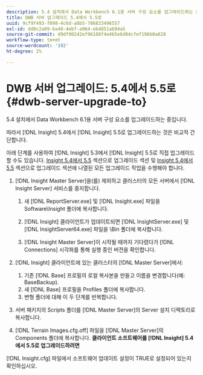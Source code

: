```yaml
---
description: 5.4 설치에서 Data Workbench 6.1용 서버 구성 요소를 업그레이드하는 중입니다.
title: DWB 서버 업그레이드 5.4에서 5.5로
uuid: 9cf9f493-f098-4c6d-a8b5-786833496557
exl-id: dd8c2a89-6a40-4ebf-a964-eb4851ab94a5
source-git-commit: d9df90242ef96188f4e4b5e6d04cfef196b0a628
workflow-type: tm+mt
source-wordcount: '192'
ht-degree: 2%

---
```


# DWB 서버 업그레이드: 5.4에서 5.5로{#dwb-server-upgrade-to}

5.4 설치에서 Data Workbench 6.1용 서버 구성 요소를 업그레이드하는 중입니다.

따라서 [!DNL Insight] 5.4에서 [!DNL Insight] 5.5로 업그레이드하는 것은 비교적 간단합니다.

아래 단계를 사용하여 [!DNL Insight] 5.3에서 [!DNL Insight] 5.5로 직접 업그레이드할 수도 있습니다. [Insight 5.4에서 5.5](../../../../home/c-inst-svr/c-upgrd-uninst-sftwr/c-upgrd-sftwr/t-upgrd-to-5.5.md#task-b581e47952e941158d52db3e68f076b9) 섹션으로 업그레이드 섹션 및 [Insight 5.4에서 5.5](../../../../home/c-inst-svr/c-upgrd-uninst-sftwr/c-upgrd-sftwr/t-upgrd-to-5.5.md#task-b581e47952e941158d52db3e68f076b9) 섹션으로 업그레이드 섹션에 나열된 모든 업그레이드 작업을 수행해야 합니다.

1. [!DNL Insight Master Server]을(를) 제외하고 클러스터의 모든 서버에서 [!DNL Insight Server] 서비스를 중지합니다.

   1. 새 [!DNL ReportServer.exe] 및 [!DNL Insight.exe] 파일을 Software\Insight 폴더에 복사합니다.

   1. [!DNL Insight] 클라이언트가 업데이트되면 [!DNL InsightServer.exe] 및 [!DNL InsightServer64.exe] 파일을 \Bin 폴더에 복사합니다.

   1. [!DNL Insight Master Server]이 시작될 때까지 기다렸다가 [!DNL Connections] 시각화를 통해 실행 중인 버전을 확인합니다.

1. [!DNL Insight] 클라이언트에 있는 클러스터의 [!DNL Master Server]에서:

   1. 기존 [!DNL Base] 프로필의 로컬 복사본을 만들고 이름을 변경합니다(예: BaseBackup).
   1. 새 [!DNL Base] 프로필을 Profiles 폴더에 복사합니다.
   1. 변형 폴더에 대해 이 두 단계를 반복합니다.

1. 서버 패키지의 Scripts 폴더를 [!DNL Master Server]의 Server 설치 디렉토리로 복사합니다.
1. [!DNL Terrain Images.cfg.off] 파일을 [!DNL Master Server]의 Components 폴더에 복사합니다.
   **클라이언트 소프트웨어를  [!DNL Insight] 5.4에서 5.5로 업그레이드하려면**

[!DNL Insight.cfg] 파일에서 소프트웨어 업데이트 설정이 TRUE로 설정되어 있는지 확인하십시오.
